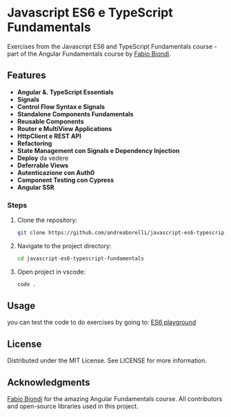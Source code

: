 # Javascript ES6 e TypeScript Fundamentals

Exercises from the Javascript ES6 and TypeScript Fundamentals course - part of the Angular Fundamentals course by [Fabio Biondi](https://www.fabiobiondi.dev/).

## Features

- **Angular &. TypeScript Essentials**
- **Signals**
- **Control Flow Syntax e Signals**
- **Standalone Components Fundamentals**
- **Reusable Components**
- **Router e MultiView Applications**
- **HttpClient e REST API**
- **Refactoring**
- **State Management con Signals e Dependency Injection**
- **Deploy** da vedere
- **Deferrable Views**
- **Autenticazione con Auth0**
- **Component Testing con Cypress**
- **Angular SSR**

### Steps

1. Clone the repository:
   ```sh
   git clone https://github.com/andreaborelli/javascript-es6-typescript-fundamentals.git
2. Navigate to the project directory:
   ```sh
   cd javascript-es6-typescript-fundamentals
3. Open project in vscode:
   ```sh
   code .
## Usage

you can test the code to do exercises by going to: [ES6 playground](https://demo.fabiobiondi.io/es6playground/)

## License
Distributed under the MIT License. See LICENSE for more information.

## Acknowledgments
[Fabio Biondi](https://www.fabiobiondi.dev/) for the amazing Angular Fundamentals course.
All contributors and open-source libraries used in this project.




   









